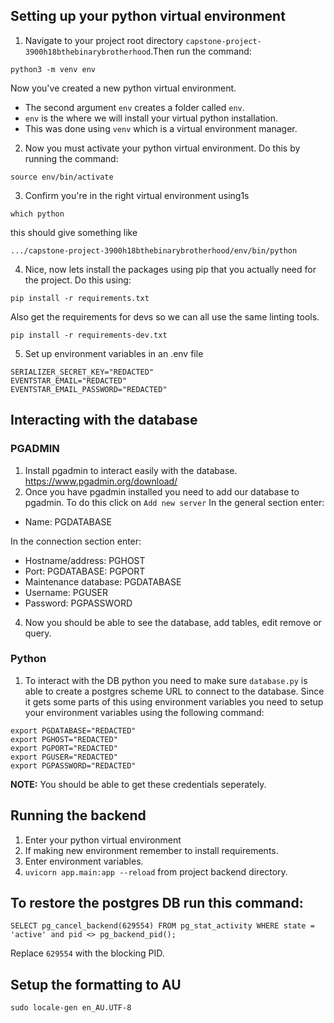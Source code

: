 ## Setting up your python virtual environment
1. Navigate to your project root directory `capstone-project-3900h18bthebinarybrotherhood`.Then run the command:
```
python3 -m venv env
```
Now you've created a new python virtual environment. 
- The second argument `env` creates a folder called `env`.
- `env` is the where we will install your virtual python installation. 
- This was done using `venv` which is a virtual environment manager. 
2. Now you must activate your python virtual environment. Do this by running the command:
```
source env/bin/activate
```
3. Confirm you're in the right virtual environment using1s
```
which python
```
this should give something like 
```
.../capstone-project-3900h18bthebinarybrotherhood/env/bin/python
```
4. Nice, now lets install the packages using pip that you actually need for the project. Do this using:
```
pip install -r requirements.txt
```
Also get the requirements for devs so we can all use the same linting tools.
```
pip install -r requirements-dev.txt
```
5. Set up environment variables in an .env file
```
SERIALIZER_SECRET_KEY="REDACTED"
EVENTSTAR_EMAIL="REDACTED"
EVENTSTAR_EMAIL_PASSWORD="REDACTED"
```

## Interacting with the database
### PGADMIN
1. Install pgadmin to interact easily with the database. https://www.pgadmin.org/download/
2. Once you have pgadmin installed you need to add our database to pgadmin. To do this click on `Add new server`
In the general section enter:
- Name: PGDATABASE

In the connection section enter: 
- Hostname/address: PGHOST
- Port: PGDATABASE: PGPORT
- Maintenance database: PGDATABASE
- Username: PGUSER
- Password: PGPASSWORD 
4. Now you should be able to see the database, add tables, edit remove or query.

### Python
1. To interact with the DB python you need to make sure `database.py` is able to create a postgres scheme URL to connect to the database. Since it gets some parts of this using environment variables you need to setup your environment variables using the following command:
```
export PGDATABASE="REDACTED"
export PGHOST="REDACTED"
export PGPORT="REDACTED"
export PGUSER="REDACTED"
export PGPASSWORD="REDACTED"
```
**NOTE:**
You should be able to get these credentials seperately.

## Running the backend
1. Enter your python virtual environment
2. If making new environment remember to install requirements.
3. Enter environment variables.
4. `uvicorn app.main:app --reload` from project backend directory.

## To restore the postgres DB run this command:
```
SELECT pg_cancel_backend(629554) FROM pg_stat_activity WHERE state = 'active' and pid <> pg_backend_pid();
```
Replace `629554` with the blocking PID.

## Setup the formatting to AU

```
sudo locale-gen en_AU.UTF-8
```